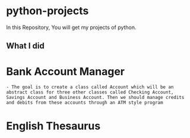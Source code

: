 # python-projects
In this Repository, You will get my projects of python. 

## What I did

# Bank Account Manager

    - The goal is to create a class called Account which will be an abstract class for three other classes called Checking Account, Savings Account and Business Account. Then we should manage credits and debits from these accounts through an ATM style program
    
# English Thesaurus

